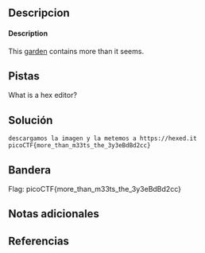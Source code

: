  ## Descripcion
 
#### Description

This [garden](https://jupiter.challenges.picoctf.org/static/d0e1ffb10fc0017c6a82c57900f3ffe3/garden.jpg) contains more than it seems.

## Pistas

What is a hex editor?

## Solución

``` 
descargamos la imagen y la metemos a https://hexed.it
picoCTF{more_than_m33ts_the_3y3eBdBd2cc}
```

## Bandera
Flag: picoCTF{more_than_m33ts_the_3y3eBdBd2cc}

## Notas adicionales


## Referencias
